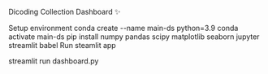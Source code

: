 Dicoding Collection Dashboard ✨

Setup environment
conda create --name main-ds python=3.9
conda activate main-ds
pip install numpy pandas scipy matplotlib seaborn jupyter streamlit babel
Run steamlit app

streamlit run dashboard.py
